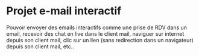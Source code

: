# Projet e-mail interactif
Pouvoir envoyer des emails interactifs comme une prise de RDV dans un email, recevoir des chat en live dans le client mail, 
naviguer sur internet depuis son client mail, clic sur un lien (sans redirection dans un navigateur) depuis son client mail, etc..
